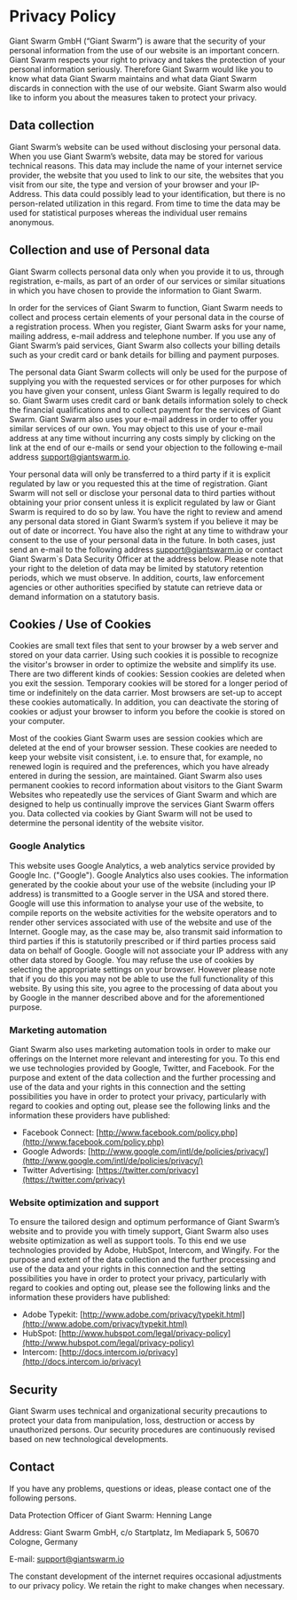 # Privacy Policy

Giant Swarm GmbH (“Giant Swarm”) is aware that the security of your personal information from the use of our website is an important concern. Giant Swarm respects your right to privacy and takes the protection of your personal information seriously. Therefore Giant Swarm would like you to know what data Giant Swarm maintains and what data Giant Swarm discards in connection with the use of our website. Giant Swarm also would like to inform you about the measures taken to protect your privacy.

## Data collection

Giant Swarm’s website can be used without disclosing your personal data. When you use Giant Swarm’s website, data may be stored for various technical reasons. This data may include the name of your internet service provider, the website that you used to link to our site, the websites that you visit from our site, the type and version of your browser and your IP-Address. This data could possibly lead to your identification, but there is no person-related utilization in this regard. From time to time the data may be used for statistical purposes whereas the individual user remains anonymous.

## Collection and use of Personal data

Giant Swarm collects personal data only when you provide it to us, through registration, e-mails, as part of an order of our services or similar situations in which you have chosen to provide the information to Giant Swarm.

In order for the services of Giant Swarm to function, Giant Swarm needs to collect and process certain elements of your personal data in the course of a registration process. When you register, Giant Swarm asks for your name, mailing address, e-mail address and telephone number. If you use any of Giant Swarm’s paid services, Giant Swarm also collects your billing details such as your credit card or bank details for billing and payment purposes.

The personal data Giant Swarm collects will only be used for the purpose of supplying you with the requested services or for other purposes for which you have given your consent, unless Giant Swarm is legally required to do so. Giant Swarm uses credit card or bank details information solely to check the financial qualifications and to collect payment for the services of Giant Swarm. Giant Swarm also uses your e-mail address in order to offer you similar services of our own. You may object to this use of your e-mail address at any time without incurring any costs simply by clicking on the link at the end of our e-mails or send your objection to the following e-mail address [support@giantswarm.io](mailto:support@giantswarm.io).

Your personal data will only be transferred to a third party if it is explicit regulated by law or you requested this at the time of registration. Giant Swarm will not sell or disclose your personal data to third parties without obtaining your prior consent unless it is explicit regulated by law or Giant Swarm is required to do so by law.
You have the right to review and amend any personal data stored in Giant Swarm’s system if you believe it may be out of date or incorrect. You have also the right at any time to withdraw your consent to the use of your personal data in the future. In both cases, just send an e-mail to the following address [support@giantswarm.io](mailto:support@giantswarm.io) or contact Giant Swarm`s Data Security Officer at the address below. Please note that your right to the deletion of data may be limited by statutory retention periods, which we must observe. In addition, courts, law enforcement agencies or other authorities specified by statute can retrieve data or demand information on a statutory basis.

## Cookies / Use of Cookies

Cookies are small text files that sent to your browser by a web server and stored on your data carrier. Using such cookies it is possible to recognize the visitor's browser in order to optimize the website and simplify its use. There are two different kinds of cookies: Session cookies are deleted when you exit the session. Temporary cookies will be stored for a longer period of time or indefinitely on the data carrier. Most browsers are set-up to accept these cookies automatically. In addition, you can deactivate the storing of cookies or adjust your browser to inform you before the cookie is stored on your computer.

Most of the cookies Giant Swarm uses are session cookies which are deleted at the end of your browser session. These cookies are needed to keep your website visit consistent, i.e. to ensure that, for example, no renewed login is required and the preferences, which you have already entered in during the session, are maintained. Giant Swarm also uses permanent cookies to record information about visitors to the Giant Swarm Websites who repeatedly use the services of Giant Swarm and which are designed to help us continually improve the services Giant Swarm offers you. Data collected via cookies by Giant Swarm will not be used to determine the personal identity of the website visitor.

### Google Analytics

This website uses Google Analytics, a web analytics service provided by Google Inc. ("Google"). Google Analytics also uses cookies. The information generated by the cookie about your use of the website (including your IP address) is transmitted to a Google server in the USA and stored there. Google will use this information to analyse your use of the website, to compile reports on the website activities for the website operators and to render other services associated with use of the website and use of the Internet. Google may, as the case may be, also transmit said information to third parties if this is statutorily prescribed or if third parties process said data on behalf of Google. Google will not associate your IP address with any other data stored by Google. You may refuse the use of cookies by selecting the appropriate settings on your browser. However please note that if you do this you may not be able to use the full functionality of this website. By using this site, you agree to the processing of data about you by Google in the manner described above and for the aforementioned purpose.

### Marketing automation

Giant Swarm also uses marketing automation tools in order to make our offerings on the Internet more relevant and interesting for you. To this end we use technologies provided by Google, Twitter, and Facebook. For the purpose and extent of the data collection and the further processing and use of the data and your rights in this connection and the setting possibilities you have in order to protect your privacy, particularly with regard to cookies and opting out, please see the following links and the information these providers have published:

* Facebook Connect: [http://www.facebook.com/policy.php](http://www.facebook.com/policy.php)
* Google Adwords: [http://www.google.com/intl/de/policies/privacy/](http://www.google.com/intl/de/policies/privacy/)
* Twitter Advertising: [https://twitter.com/privacy](https://twitter.com/privacy)

### Website optimization and support

To ensure the tailored design and optimum performance of Giant Swarm’s website and to provide you with timely support, Giant Swarm also uses website optimization as well as support tools. To this end we use technologies provided by Adobe, HubSpot, Intercom, and Wingify. For the purpose and extent of the data collection and the further processing and use of the data and your rights in this connection and the setting possibilities you have in order to protect your privacy, particularly with regard to cookies and opting out, please see the following links and the information these providers have published:

* Adobe Typekit: [http://www.adobe.com/privacy/typekit.html](http://www.adobe.com/privacy/typekit.html)
* HubSpot: [http://www.hubspot.com/legal/privacy-policy](http://www.hubspot.com/legal/privacy-policy)
* Intercom: [http://docs.intercom.io/privacy](http://docs.intercom.io/privacy)

## Security

Giant Swarm uses technical and organizational security precautions to protect your data from manipulation, loss, destruction or access by unauthorized persons. Our security procedures are continuously revised based on new technological developments.

## Contact

If you have any problems, questions or ideas, please contact one of the following persons.

Data Protection Officer of Giant Swarm: Henning Lange

Address: Giant Swarm GmbH, c/o Startplatz, Im Mediapark 5, 50670 Cologne, Germany

E-mail: [support@giantswarm.io](mailto:support@giantswarm.io)

The constant development of the internet requires occasional adjustments to our privacy policy. We retain the right to make changes when necessary.
